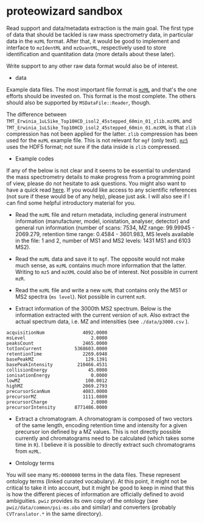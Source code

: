 proteowizard sandbox
====================

Read support and data/metadata extraction is the main goal. The first
type of data that should be tackled is raw mass spectrometry data, in
particular data in the `mzML` format. After that, it would be good to
implement and interface to `mzIdentML` and `mzQuantML`, respectively
used to store identification and quantitation data (more details about
these later).

Write support to any other raw data format would also be of interest. 

* data

Example data files. The most important file format is
[`mzML`](http://www.ncbi.nlm.nih.gov/pmc/articles/PMC3013463/) and
that's the one efforts should be invested on. This format is the most
complete. The others should also be supported by `MSDataFile::Reader`,
though.

The difference between
`TMT_Erwinia_1uLSike_Top10HCD_isol2_45stepped_60min_01_zlib.mzXML` and
`TMT_Erwinia_1uLSike_Top10HCD_isol2_45stepped_60min_01.mzXML` is that
`zlib` compression has not been applied for the latter. `zlib`
compression has been used for the `mzML` example file. This is not
relevant for `mgf` (only
text). [`mz5`](http://www.ncbi.nlm.nih.gov/pmc/articles/PMC3270111/)
uses the HDF5 format; not sure if the data inside is `zlib`
compressed.

* Example codes

If any of the below is not clear and it seems to be essential to
understand the mass spectrometry details to make progress from a
programming point of view, please do not hesitate to ask
questions. You might also want to have a quick read
[here](http://proteome.sysbiol.cam.ac.uk/lgatto/r_projects.html). If
you would like access to any scientific references (not sure if these
would be of any help), please just ask. I will also see if I can find
some helpful introductory material for you.

- Read the `mzML` file and return metadata, including general
  instrument information (manufacturer, model, ionistation, analyser,
  detector) and general run information (number of scans: 7534, MZ
  range: 99.99945 - 2069.279, retention time range: 0.4584 - 3601.983,
  MS levels available in the file: 1 and 2, number of MS1 and MS2
  levels: 1431 MS1 and 6103 MS2). 

- Read the `mzML` data and save it to `mgf`. The opposite would not
  make much sense, as `mzML` contains much more information that the
  latter. Writing to `mz5` and `mzXML` could also be of interest. Not
  possible in current `mzR`.

- Read the `mzML` file and write a new `mzML` that contains only the
  MS1 or MS2 spectra (`ms level`). Not possible in current `mzR`.

- Extract information of the 3000th MS2 spectrum. Below is the
  information extracted with the current version of `mzR`. Also
  extract the actual spectrum data, i.e. MZ and intensities (see
  `./data/p3000.csv` ). 

```
acquisitionNum              4092.0000
msLevel                        2.0000
peaksCount                  2465.0000
totIonCurrent            5368603.0000
retentionTime               2269.6948
basePeakMZ                   129.1391
basePeakIntensity         210466.4531
collisionEnergy               45.0000
ionisationEnergy               0.0000
lowMZ                        100.0012
highMZ                      2069.2793
precursorScanNum            4083.0000
precursorMZ                 1111.0800
precursorCharge                2.0000
precursorIntensity       8771486.0000
```

- Extract a chromatogram. A chromatogram is composed of two vectors of
  the same length, encoding retention time and intensity for a given
  precursor ion defined by a MZ values. This is not directly possible
  currently and chromatograms need to be calculated (which takes some
  time in `R`). I believe it is possible to directly extract such
  chromatograms from `mzML`.

* Ontology terms

You will see many `MS:0000000` terms in the data files. These
represent ontology terms (linked curated vocabulary). At this point,
it might not be critical to take it into account, but it might be good
to keep in mind that this is how the different pieces of information
are officially defined to avoid ambiguities. `pwiz` provides its own
copy of the ontology (see `pwiz/data/common/psi-ms.obo` and similar)
and converters (probably `CVTranslator.*` in the same directory).
